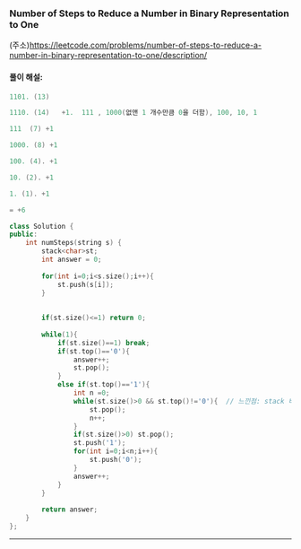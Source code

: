 ### Number of Steps to Reduce a Number in Binary Representation to One
(주소)https://leetcode.com/problems/number-of-steps-to-reduce-a-number-in-binary-representation-to-one/description/

#### 풀이 해설:
 ```c++
1101. (13)

1110. (14)   +1.  111 , 1000(없앤 1 개수만큼 0을 더함), 100, 10, 1

111  (7) +1

1000. (8) +1

100. (4). +1

10. (2). +1

1. (1). +1

= +6
```


```c++
class Solution {
public:
    int numSteps(string s) {
        stack<char>st;
        int answer = 0;
        
        for(int i=0;i<s.size();i++){
            st.push(s[i]);
        }
        
        
        if(st.size()<=1) return 0;
        
        while(1){
            if(st.size()==1) break;
            if(st.top()=='0'){
                answer++;
                st.pop();
            }
            else if(st.top()=='1'){
                int n =0;
                while(st.size()>0 && st.top()!='0'){  // 느낀점: stack 비었을때 top 접근안하도록 주의하자.
                    st.pop();
                    n++;
                }
                if(st.size()>0) st.pop();
                st.push('1');
                for(int i=0;i<n;i++){
                    st.push('0');
                }
                answer++;
            }
        }
        
        return answer;
    }
};
```

---
